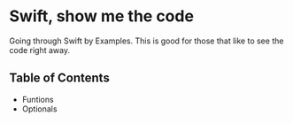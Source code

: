 # Swift, show me the code
Going through Swift by Examples. This is good for those that like to see the code right away.

## Table of Contents ##
* Funtions
* Optionals
